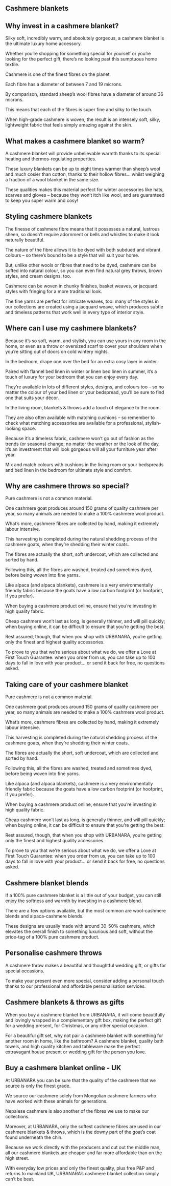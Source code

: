 ## Cashmere blankets

## Why invest in a cashmere blanket?

Silky soft, incredibly warm, and absolutely gorgeous, a cashmere blanket is the ultimate luxury home accessory.

Whether you’re shopping for something special for yourself or you’re looking for the perfect gift, there’s no looking past this sumptuous home textile.

Cashmere is one of the finest fibres on the planet.

Each fibre has a diameter of between 7 and 19 microns.

By comparison, standard sheep’s wool fibres have a diameter of around 36 microns.

This means that each of the fibres is super fine and silky to the touch.

When high-grade cashmere is woven, the result is an intensely soft, silky, lightweight fabric that feels simply amazing against the skin.

## What makes a cashmere blanket so warm?

A cashmere blanket will provide unbelievable warmth thanks to its special heating and thermos-regulating properties.

These luxury blankets can be up to eight times warmer than sheep’s wool and much cosier than cotton, thanks to their hollow fibres… whilst weighing a fraction of a wool blanket in the same size.

These qualities makes this material perfect for winter accessories like hats, scarves and gloves – because they won’t itch like wool, and are guaranteed to keep you super warm and cosy!

## Styling cashmere blankets

The finesse of cashmere fibre means that it possesses a natural, lustrous sheen, so doesn’t require adornment or bells and whistles to make it look naturally beautiful.

The nature of the fibre allows it to be dyed with both subdued and vibrant colours – so there’s bound to be a style that will suit your home.

But, unlike other wools or fibres that need to be dyed, cashmere can be softed into natural colour, so you can even find natural grey throws, brown styles, and cream designs, too.

Cashmere can be woven in chunky finishes, basket weaves, or jacquard styles with fringing for a more traditional look.

The fine yarns are perfect for intricate weaves, too: many of the styles in our collections are created using a jacquard weave, which produces subtle and timeless patterns that work well in every type of interior style.

## Where can I use my cashmere blankets?

Because it’s so soft, warm, and stylish, you can use yours in any room in the home, or even as a throw or oversized scarf to cover your shoulders when you’re sitting out of doors on cold wintery nights.

In the bedroom, drape one over the bed for an extra cosy layer in winter.

Paired with flannel bed linen in winter or linen bed linen in summer, it’s a touch of luxury for your bedroom that you can enjoy every day.

They’re available in lots of different styles, designs, and colours too – so no matter the colour of your bed linen or your bedspread, you’ll be sure to find one that suits your décor.

In the living room, blankets & throws add a touch of elegance to the room.

They are also often available with matching cushions – so remember to check what matching accessories are available for a professional, stylish-looking space.

Because it’s a timeless fabric, cashmere won’t go out of fashion as the trends (or seasons) change; no matter the weather or the look of the day, it’s an investment that will look gorgeous will all your furniture year after year.

Mix and match colours with cushions in the living room or your bedspreads and bed linen in the bedroom for ultimate style and comfort.

## Why are cashmere throws so special?

Pure cashmere is not a common material.

One cashmere goat produces around 150 grams of quality cashmere per year, so many animals are needed to make a 100% cashmere wool product.

What’s more, cashmere fibres are collected by hand, making it extremely labour intensive.

This harvesting is completed during the natural shedding process of the cashmere goats, when they’re shedding their winter coats.

The fibres are actually the short, soft undercoat, which are collected and sorted by hand.

Following this, all the fibres are washed, treated and sometimes dyed, before being woven into fine yarns.

Like alpaca (and alpaca blankets), cashmere is a very environmentally friendly fabric because the goats have a low carbon footprint (or hoofprint, if you prefer).

When buying a cashmere product online, ensure that you’re investing in high quality fabric.

Cheap cashmere won’t last as long, is generally thinner, and will pill quickly; when buying online, it can be difficult to ensure that you’re getting the best.

Rest assured, though, that when you shop with URBANARA, you’re getting only the finest and highest quality accessories.

To prove to you that we’re serious about what we do, we offer a Love at First Touch Guarantee: when you order from us, you can take up to 100 days to fall in love with your product… or send it back for free, no questions asked.

## Taking care of your cashmere blanket

Pure cashmere is not a common material.

One cashmere goat produces around 150 grams of quality cashmere per year, so many animals are needed to make a 100% cashmere wool product.

What’s more, cashmere fibres are collected by hand, making it extremely labour intensive.

This harvesting is completed during the natural shedding process of the cashmere goats, when they’re shedding their winter coats.

The fibres are actually the short, soft undercoat, which are collected and sorted by hand.

Following this, all the fibres are washed, treated and sometimes dyed, before being woven into fine yarns.

Like alpaca (and alpaca blankets), cashmere is a very environmentally friendly fabric because the goats have a low carbon footprint (or hoofprint, if you prefer).

When buying a cashmere product online, ensure that you’re investing in high quality fabric.

Cheap cashmere won’t last as long, is generally thinner, and will pill quickly; when buying online, it can be difficult to ensure that you’re getting the best.

Rest assured, though, that when you shop with URBANARA, you’re getting only the finest and highest quality accessories.

To prove to you that we’re serious about what we do, we offer a Love at First Touch Guarantee: when you order from us, you can take up to 100 days to fall in love with your product… or send it back for free, no questions asked.

## Cashmere blanket blends

If a 100% pure cashmere blanket is a little out of your budget, you can still enjoy the softness and warmth by investing in a cashmere blend.

There are a few options available, but the most common are wool-cashmere blends and alpaca-cashmere blends.

These designs are usually made with around 30-50% cashmere, which elevates the overall finish to something luxurious and soft, without the price-tag of a 100% pure cashmere product.

## Personalise cashmere throws

A cashmere throw makes a beautiful and thoughtful wedding gift, or gifts for special occasions.

To make your present even more special, consider adding a personal touch thanks to our professional and affordable personalisation services.

## Cashmere blankets & throws as gifts

When you buy a cashmere blanket from URBANARA, it will come beautifully and lovingly wrapped in a complementary gift box, making the perfect gift for a wedding present, for Christmas, or any other special occasion.

For a beautiful gift set, why not pair a cashmere blanket with something for another room in home, like the bathroom? A cashmere blanket, quality bath towels, and high quality kitchen and tableware make the perfect extravagant house present or wedding gift for the person you love.

## Buy a cashmere blanket online - UK

At URBANARA you can be sure that the quality of the cashmere that we source is only the finest grade.

We source our cashmere solely from Mongolian cashmere farmers who have worked with these animals for generations.

Nepalese cashmere is also another of the fibres we use to make our collections.

Moreover, at URBANARA, only the softest cashmere fibres are used in our cashmere blankets & throws, which is the downy part of the goat’s coat found underneath the chin.

Because we work directly with the producers and cut out the middle man, all our cashmere blankets are cheaper and far more affordable than on the high street.

With everyday low prices and only the finest quality, plus free P&P and returns to mainland UK, URBANARA’s cashmere blanket collection simply can’t be beat.
